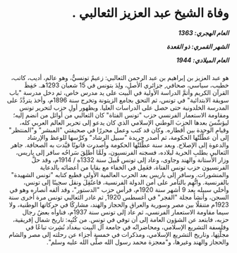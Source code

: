 <h1 dir="rtl">وفاة الشيخ عبد العزيز الثعالبي  .</h1>

<h5 dir="rtl">العام الهجري:  1363

الشهر القمري: ذو القعدة

العام الميلادي: 1944</h5>

<p dir="rtl">هو عبد العزيز بن إبراهيم بن عبد الرحمن الثعالبي: زعيمٌ تونسيٌّ، وهو عالم، أديب، كاتب، خطيب، سياسي، صحافي, جزائري الأصلِ، ولِدَ بتونس في 15 شعبان 1293هـ. حَفِظَ القرآن الكريم وأتمَّ الدراسة الأولية في البيت على يد مدرس خاص، ثم دخل مدرسة "باب سويقة الابتدائية" في تونس، ثم التحق بجامع الزيتونة وتخرج سنة 1896م، وأخذ يتردَّدُ على المدرسة الخلدونية حتى حصل على الدراسات العليا. وبظهور أولِ حزب لتحرير تونس ومقاومة الاستعمار الفرنسي حزب "تونس الفتاة" كان الثعالبي من أوائل من انضم إليه؛ ليؤسِّسَ بعدها الحزبَ الوطني الإسلامي الذي كان يدعو إلى تحرير العالم العربي كله، وقيام الوحدة بين أقطاره. وكان قد كتب وعمل محررًا في صحيفتي "المبشر" و"المنتظر" إلى أن عطَّلَتْها الحكومة، ثم أصدر جريدة "سبيل الرشاد" وكرَّسها للوعظ والإرشاد والدعوة إلى الإصلاح. وبعد سنة عطَّلتْها الحكومة وأصدرت قانونًا قيَّدت به الصحافة. جاهر الثعالبي بطلبِ الحرية لبلاده، فسجنه الفرنسيون، ولَمَّا أُطلِقَ سَراحُه سافر إلى باريس، وزار الأستانة والهند وجاوى، وعاد إلى تونس قُبيلَ سنة 1332ه / 1914م، وقد حلَّ الفرنسيون حزب تونس الفتاة، فعَمِل في الخفاء مع بقايا من أعضائه بالدعاية والمنشورات. وسافر إلى باريس بعد الحرب العالمية الأولى فطبع كتابه "تونس الشهيدة" بالفرنسية. واتُّهِم بالتآمر على أمن الدولة الفرنسية، فاعتُقِلَ ونقل سجينًا إلى تونس، وأخلي سبيله بعد 9 أشهر سنة 1920م، فرأس حزب "الدستور"، وقد ألفه أنصاره وهو في السجن، وأنشأ مجلة "الفجر" في أغسطس 1920, ثم غادر الثعالبي تونس مرة أخرى سنة 1923م متنقلًا بين مصر وسورية والعراق والحجاز والهند، مشاركًا في حركاتها الوطنية، ولا سيما مقاومة الاستعمار الفرنسي، ثم عاد إلى تونس سنة 1937م، فناوأه بعضُ رجال حزبه، فابتعد عن الشؤون العامة إلى أن توفي في تونس. من كُتُبِه: تاريخ شمال إفريقية، وفلسفة التشريع الإسلامي، ومحاضراتُه في جامعة آل البيت ببغداد نُشِرت تباعًا في مجلَّتِها، وتاريخ التشريع الإسلامي، ومذكرات في خمسة أجزاء عن رحلته إلى مصر والشام والحجاز والهند وغيرها، و"معجزة محمد رسول الله صلَّى الله عليه وسلم".</p></br>
